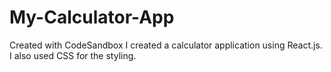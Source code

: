 # My-Calculator-App
Created with CodeSandbox
I created a calculator application using React.js. I also used CSS for the styling. 

